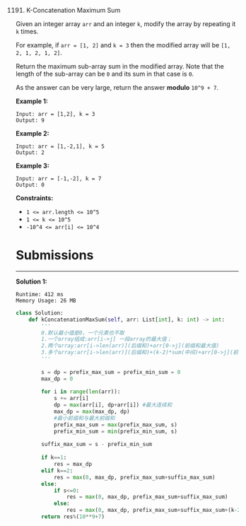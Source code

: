 1191. K-Concatenation Maximum Sum

Given an integer array `arr` and an integer `k`, modify the array by repeating it `k` times.

For example, if `arr = [1, 2]` and `k = 3` then the modified array will be `[1, 2, 1, 2, 1, 2]`.

Return the maximum sub-array sum in the modified array. Note that the length of the sub-array can be `0` and its sum in that case is `0`.

As the answer can be very large, return the answer **modulo** `10^9 + 7`.

**Example 1:**

```
Input: arr = [1,2], k = 3
Output: 9
```

**Example 2:**

```
Input: arr = [1,-2,1], k = 5
Output: 2
```

**Example 3:**

```
Input: arr = [-1,-2], k = 7
Output: 0
```

**Constraints:**

* `1 <= arr.length <= 10^5`
* `1 <= k <= 10^5`
* `-10^4 <= arr[i] <= 10^4`

# Submissions
---
**Solution 1:**
```
Runtime: 412 ms
Memory Usage: 26 MB
```
```python
class Solution:
    def kConcatenationMaxSum(self, arr: List[int], k: int) -> int:
        '''
        0.默认最小值是0，一个元素也不取
        1.一个array组成:arr[i->j] 一段array的最大值；
        2.两个array:arr[i->len(arr)](后缀和)+arr[0->j](前缀和最大值)
        3.多个array:arr[i->len(arr)](后缀和)+(k-2)*sum(中间)+arr[0->j](前缀和最大值)
        ''' 
        
        s = dp = prefix_max_sum = prefix_min_sum = 0
        max_dp = 0
        
        for i in range(len(arr)):
            s += arr[i]
            dp = max(arr[i], dp+arr[i]) #最大连续和
            max_dp = max(max_dp, dp)
            #最小前缀和与最大前缀和
            prefix_max_sum = max(prefix_max_sum, s)
            prefix_min_sum = min(prefix_min_sum, s)
        
        suffix_max_sum = s - prefix_min_sum
        
        if k==1:
            res = max_dp
        elif k==2:
            res = max(0, max_dp, prefix_max_sum+suffix_max_sum)
        else:
            if s<=0:
                res = max(0, max_dp, prefix_max_sum+suffix_max_sum)
            else:
                res = max(0, max_dp, prefix_max_sum+suffix_max_sum+(k-2)*s)
        return res%(10**9+7)
            
```